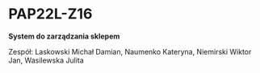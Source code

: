 # PAP22L-Z16

<b>System do zarządzania sklepem</b>

Zespół:
Laskowski Michał Damian,
Naumenko Kateryna,
Niemirski Wiktor Jan,
Wasilewska Julita
